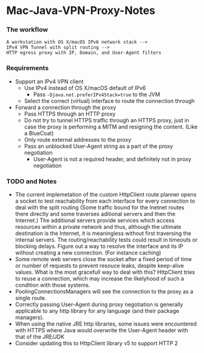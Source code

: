 # Mac-Java-VPN-Proxy-Notes
### The workflow
```
A workstation with OS X/macOS IPv6 network stack -->
IPv4 VPN Tunnel with split routing -->
HTTP egress proxy with IP, Domain, and User-Agent filters  
```

### Requirements
* Support an IPv4 VPN client
  * Use IPv4 instead of OS X/macOS default of IPv6
    * Pass ```-Djava.net.preferIPv4Stack=true``` to the JVM
  * Select the correct (virtual) interface to route the connection through
* Forward a connection through the proxy
  * Pass HTTPS through an HTTP proxy
  * Do not try to tunnel HTTPS traffic through an HTTPS proxy, just in case the
    proxy is performing a MITM and resigning the content. (Like a BlueCoat)
  * Only route external addresses to the proxy
  * Pass an unblocked User-Agent string as a part of the proxy negotiation
    * User-Agent is not a required header, and definitely not in proxy negotiation

### TODO and Notes
* The current implemetation of the custom HttpClient route planner opens a socket
  to test reachability from each interface for every connection to deal with
  the split routing (Some traffic bound for the Inetnet routes there directly
  and some traverses aditional servers and then the Internet.) The additional
  servers provide services which access resources within a private network and
  thus, although the ultimate destination is the Internet, it is meaningless
  without first traversing the internal servers.  The routing/reachability tests
  could result in timeouts or blocking delays. Figure out a way to resolve the
  interface and its IP without creating a new connection. (For instance caching)
* Some remote web servers close the socket after a fixed period of time or number
  of requests to prevent resouce leaks, despite keep-alive values.  What is
  the most gracefull way to deal with this? HttpClient tries to reuse a
  connection, which may increase the likelyhood of such a condition with those
  systems.
* PoolingConnectionsManagers will see the connection to the proxy as a single route.
* Correctly passing User-Agent during proxy negotiation is generally applicable
  to any http library for any language (and their package managers).
* When using the native JRE http libraries, some issues were encountered with
  HTTPS where Java would overwrite the User-Agent header with that of the JRE/JDK
* Consider updating this to HttpClient library v5 to support HTTP 2
